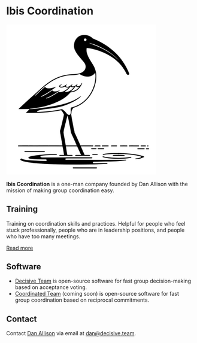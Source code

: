 # Ibis Coordination

<img src="ibis.png" width="400px">

__Ibis Coordination__ is a one-man company founded by Dan Allison with the mission of making group coordination easy.

## Training

Training on coordination skills and practices. Helpful for people who feel stuck professionally, people who are in leadership positions, and people who have too many meetings.

[Read more](/training)

## Software

* [Decisive Team](https://decisive.team) is open-source software for fast group decision-making based on acceptance voting.
* [Coordinated Team](https://coordinated.team) (coming soon) is open-source software for fast group coordination based on reciprocal commitments.

## Contact

Contact [Dan Allison](https://danallison.info) via email at [dan@decisive.team](mailto:dan@decisive.team).
